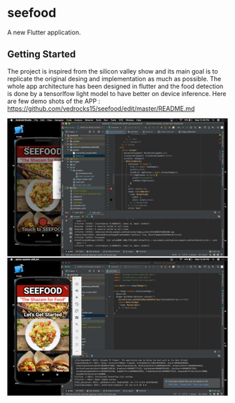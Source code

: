# seefood

A new Flutter application.

## Getting Started

The project is  inspired from the silicon valley show and its main goal is to replicate the original desing and implementation as much as possible.
The whole app architecture has been designed in flutter and the food detection is done by a tensorlfow light model to have better on device  inference.
Here are few demo shots of the APP :
https://github.com/vedrocks15/seefood/edit/master/README.md

![alt text](https://github.com/vedrocks15/seefood/blob/master/Screenshot%202020-06-10%20at%2012.49.38%20PM.png?raw=true)
![alt text](https://github.com/vedrocks15/seefood/blob/master/Screenshot%202020-06-10%20at%2012.29.05%20PM.png?raw=true)
